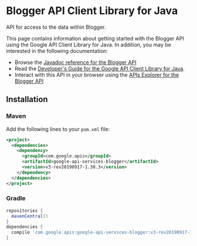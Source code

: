 # Blogger API Client Library for Java

API for access to the data within Blogger.

This page contains information about getting started with the Blogger API
using the Google API Client Library for Java. In addition, you may be interested
in the following documentation:

* Browse the [Javadoc reference for the Blogger API][javadoc]
* Read the [Developer's Guide for the Google API Client Library for Java][google-api-client].
* Interact with this API in your browser using the [APIs Explorer for the Blogger API][api-explorer]

## Installation

### Maven

Add the following lines to your `pom.xml` file:

```xml
<project>
  <dependencies>
    <dependency>
      <groupId>com.google.apis</groupId>
      <artifactId>google-api-services-blogger</artifactId>
      <version>v3-rev20190917-1.30.3</version>
    </dependency>
  </dependencies>
</project>
```

### Gradle

```gradle
repositories {
  mavenCentral()
}
dependencies {
  compile 'com.google.apis:google-api-services-blogger:v3-rev20190917-1.30.3'
}
```

[javadoc]: https://googleapis.dev/java/google-api-services-blogger/latest/index.html
[google-api-client]: https://github.com/googleapis/google-api-java-client/
[api-explorer]: https://developers.google.com/apis-explorer/#p/abusiveexperiencereport/v1/
